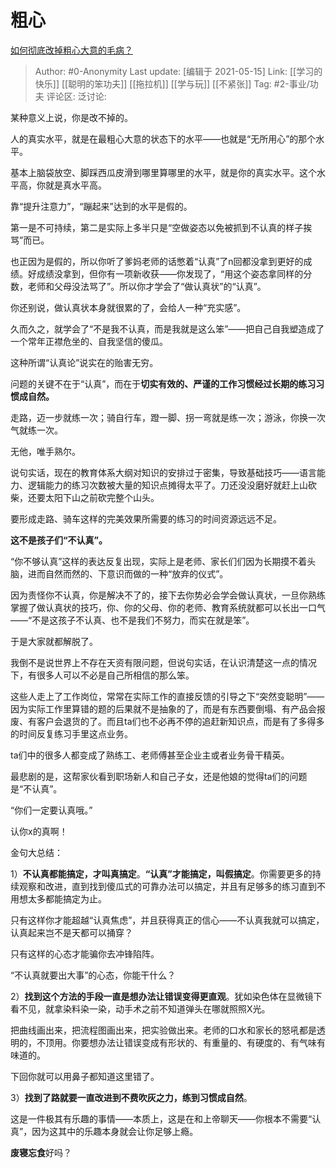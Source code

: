# 粗心
[如何彻底改掉粗心大意的毛病？](https://www.zhihu.com/question/20169084/answer/1410603879)

> Author: #0-Anonymity
> Last update: [编辑于 2021-05-15]
> Link: [[学习的快乐]] [[聪明的笨功夫]] [[拖拉机]] [[学与玩]] [[不紧张]]
> Tag: #2-事业/功夫
> 评论区:
> 泛讨论:

某种意义上说，你是改不掉的。

人的真实水平，就是在最粗心大意的状态下的水平——也就是“无所用心”的那个水平。

基本上脑袋放空、脚踩西瓜皮滑到哪里算哪里的水平，就是你的真实水平。这个水平高，你就是真水平高。

靠“提升注意力”，“蹦起来”达到的水平是假的。

第一是不可持续，第二是实际上多半只是“空做姿态以免被抓到不认真的样子挨骂”而已。

也正因为是假的，所以你听了爹妈老师的话憋着“认真”了n回都没拿到更好的成绩。好成绩没拿到，但你有一项新收获——你发现了，“用这个姿态拿同样的分数，老师和父母没法骂了”。所以你才学会了“做认真状”的“认真”。

你还别说，做认真状本身就很累的了，会给人一种“充实感”。

久而久之，就学会了“不是我不认真，而是我就是这么笨”——把自己自我塑造成了一个常年正襟危坐的、自我坚信的傻瓜。

这种所谓“认真论”说实在的贻害无穷。

问题的关键不在于“认真”，而在于**切实有效的、严谨的工作习惯经过长期的练习习惯成自然。**

走路，迈一步就练一次；骑自行车，蹬一脚、拐一弯就是练一次；游泳，你换一次气就练一次。

无他，唯手熟尔。

说句实话，现在的教育体系大纲对知识的安排过于密集，导致基础技巧——语言能力、逻辑能力的练习次数被大量的知识点摊得太平了。刀还没没磨好就赶上山砍柴，还要太阳下山之前砍完整个山头。

要形成走路、骑车这样的完美效果所需要的练习的时间资源远远不足。

**这不是孩子们“不认真”。**

“你不够认真”这样的表达反复出现，实际上是老师、家长们们因为长期摸不着头脑，进而自然而然的、下意识而做的一种“放弃的仪式”。

因为责怪你不认真，你是解决不了的，接下去你势必会学会做认真状，一旦你熟练掌握了做认真状的技巧，你、你的父母、你的老师、教育系统就都可以长出一口气——“不是这孩子不认真、也不是我们不努力，而实在就是笨”。

于是大家就都解脱了。

我倒不是说世界上不存在天资有限问题，但说句实话，在认识清楚这一点的情况下，有很多人可以不必是自己所相信的那么笨。

这些人走上了工作岗位，常常在实际工作的直接反馈的引导之下“突然变聪明”——因为实际工作里算错的题的后果就不是抽象的了，而是有东西要倒塌、有产品会报废、有客户会退货的了。而且ta们也不必再不停的追赶新知识点，而是有了多得多的时间反复练习手里这点业务。

ta们中的很多人都变成了熟练工、老师傅甚至企业主或者业务骨干精英。

最悲剧的是，这帮家伙看到职场新人和自己子女，还是他娘的觉得ta们的问题是“不认真”。

“你们一定要认真哦。”

认你x的真啊！

金句大总结：

1）**不认真都能搞定，才叫真搞定**。**“认真”才能搞定，叫假搞定**。你需要更多的持续观察和改进，直到找到傻瓜式的可靠办法可以搞定，并且有足够多的练习直到不用想太多都能搞定为止。

只有这样你才能超越“认真焦虑”，并且获得真正的信心——不认真我就可以搞定，认真起来岂不是天都可以捅穿？

只有这样的心态才能骗你去冲锋陷阵。

“不认真就要出大事”的心态，你能干什么？

2）**找到这个方法的手段一直是想办法让错误变得更直观**。犹如染色体在显微镜下看不见，就拿染料染一染，动手术之前不知道弹头在哪就照照X光。

把曲线画出来，把流程图画出来，把实验做出来。老师的口水和家长的怒吼都是透明的，不顶用。你要想办法让错误变成有形状的、有重量的、有硬度的、有气味有味道的。

下回你就可以用鼻子都知道这里错了。

3）**找到了路就要一直改进到不费吹灰之力，练到习惯成自然**。

这是一件极其有乐趣的事情——本质上，这是在和上帝聊天——你根本不需要“认真”，因为这其中的乐趣本身就会让你足够上瘾。

**废寝忘食**好吗？
